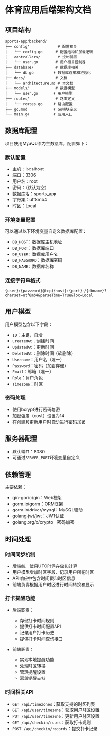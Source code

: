 # 体育应用后端架构文档

## 项目结构

```
sports-app/backend/
├── config/             # 配置相关
│   └── config.go      # 配置结构和加载逻辑
├── controllers/        # 控制器层
│   └── user.go        # 用户相关控制器
├── database/          # 数据库相关
│   └── db.go         # 数据库连接和初始化
├── docs/              # 文档
│   └── architecture.md # 本文档
├── models/            # 数据模型
│   └── user.go       # 用户模型
├── routes/            # 路由定义
│   └── routes.go     # 路由配置
├── go.mod            # Go模块定义
└── main.go           # 应用入口
```

## 数据库配置

项目使用MySQL作为主数据库，配置如下：

### 默认配置
- 主机：localhost
- 端口：3306
- 用户名：root
- 密码：（默认为空）
- 数据库名：sports_app
- 字符集：utf8mb4
- 时区：Local

### 环境变量配置
可以通过以下环境变量自定义数据库配置：
- `DB_HOST`：数据库主机地址
- `DB_PORT`：数据库端口
- `DB_USER`：数据库用户名
- `DB_PASSWORD`：数据库密码
- `DB_NAME`：数据库名称

### 连接字符串格式
```
{user}:{password}@tcp({host}:{port})/{dbname}?charset=utf8mb4&parseTime=True&loc=Local
```

## 用户模型

用户模型包含以下字段：
- `ID`：主键，自增
- `CreatedAt`：创建时间
- `UpdatedAt`：更新时间
- `DeletedAt`：删除时间（软删除）
- `Username`：用户名（唯一）
- `Password`：密码（加密存储）
- `Email`：邮箱（唯一）
- `Role`：用户角色
- `Timezone`：时区

### 密码处理
- 使用bcrypt进行密码加密
- 加密强度（cost）设置为14
- 在创建和更新用户时自动进行密码加密

## 服务器配置

- 默认端口：8080
- 可通过`SERVER_PORT`环境变量自定义

## 依赖管理

主要依赖：
- gin-gonic/gin：Web框架
- gorm.io/gorm：ORM框架
- gorm.io/driver/mysql：MySQL驱动
- golang-jwt/jwt：JWT认证
- golang.org/x/crypto：密码加密 

## 时间处理

### 时间同步机制
- 后端统一使用UTC时间存储和计算
- 用户模型增加时区字段，记录用户所在时区
- API响应中包含时间戳和时区信息
- 前端负责根据用户时区进行时间转换和显示

### 打卡提醒功能
- 后端职责：
  - 存储打卡时间规则
  - 提供打卡时间配置API
  - 记录用户打卡历史
  - 提供打卡时间查询接口

- 前端职责：
  - 实现本地提醒功能
  - 处理时区转换
  - 管理提醒设置
  - 离线提醒支持

### 时间相关API
- `GET /api/timezones`：获取支持的时区列表
- `GET /api/user/timezone`：获取用户时区设置
- `PUT /api/user/timezone`：更新用户时区设置
- `GET /api/checkin/rules`：获取打卡规则
- `POST /api/checkin/records`：提交打卡记录 